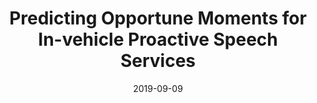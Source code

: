 ---
title: Predicting Opportune Moments for In-vehicle Proactive Speech Services
date: 2019-09-09
type: poster
authors: 
- Auk Kim
- Woohyeok Choi
- Jungmi Park
- Kyeyoon Kim
- Uichin Lee
publisher: Adjunct Proceedings of the 2019 ACM International Joint Conference on Pervasive and Ubiquitous Computing and Proceedings of the 2019 ACM International Symposium on Wearable Computers
abbrev: UbiComp/ISWC '19 Adjunct
volume: 
issue: 
pages: 101 -- 104
doi: 10.1145/3341162.3343841
---